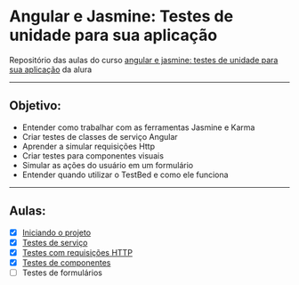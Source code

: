 # Angular e Jasmine: Testes de unidade para sua aplicação
Repositório das aulas do curso [angular e jasmine: testes de unidade para sua aplicação](https://www.alura.com.br/curso-online-angular-unit-test) da alura

----

## Objetivo:

- Entender como trabalhar com as ferramentas Jasmine e Karma
- Criar testes de classes de serviço Angular
- Aprender a simular requisições Http
- Criar testes para componentes visuais
- Simular as ações do usuário em um formulário
- Entender quando utilizar o TestBed e como ele funciona

----

## Aulas:

- [x] [Iniciando o projeto](./iniciando-o-projeto.md)
- [x] [Testes de serviço](./testes-de-servico.md)
- [x] [Testes com requisições HTTP](./testes-requisicoes-http.md)
- [x] [Testes de componentes](./testes-de-componentes.md)
- [ ] Testes de formulários
